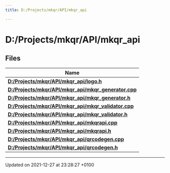 ```yaml
---
title: D:/Projects/mkqr/API/mkqr_api

---
```


# D:/Projects/mkqr/API/mkqr_api



## Files

| Name           |
| -------------- |
| **[D:/Projects/mkqr/API/mkqr_api/logo.h](/Files/logo_8h.md#file-logo.h)**  |
| **[D:/Projects/mkqr/API/mkqr_api/mkqr_generator.cpp](/Files/mkqr__generator_8cpp.md#file-mkqr-generator.cpp)**  |
| **[D:/Projects/mkqr/API/mkqr_api/mkqr_generator.h](/Files/mkqr__generator_8h.md#file-mkqr-generator.h)**  |
| **[D:/Projects/mkqr/API/mkqr_api/mkqr_validator.cpp](/Files/mkqr__validator_8cpp.md#file-mkqr-validator.cpp)**  |
| **[D:/Projects/mkqr/API/mkqr_api/mkqr_validator.h](/Files/mkqr__validator_8h.md#file-mkqr-validator.h)**  |
| **[D:/Projects/mkqr/API/mkqr_api/mkqrapi.cpp](/Files/mkqrapi_8cpp.md#file-mkqrapi.cpp)**  |
| **[D:/Projects/mkqr/API/mkqr_api/mkqrapi.h](/Files/mkqrapi_8h.md#file-mkqrapi.h)**  |
| **[D:/Projects/mkqr/API/mkqr_api/qrcodegen.cpp](/Files/qrcodegen_8cpp.md#file-qrcodegen.cpp)**  |
| **[D:/Projects/mkqr/API/mkqr_api/qrcodegen.h](/Files/qrcodegen_8h.md#file-qrcodegen.h)**  |






-------------------------------

Updated on 2021-12-27 at 23:28:27 +0100
